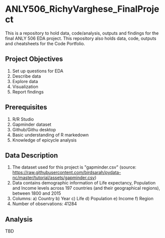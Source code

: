 # ANLY506_RichyVarghese_FinalProject
This is a repository to hold data, code/analysis, outputs and findings for the final ANLY 506 EDA project.
This repository also holds data, code, outputs and cheatsheets for the Code Portfolio.

## Project Objectives
1. Set up questions for EDA
2. Describe data
3. Explore data
4. Visualization
5. Report findings

## Prerequisites
1. R/R Studio
2. Gapminder dataset
3. Github/Githu desktop
4. Basic understanding of R markedown
5. Knowledge of epicycle analysis

## Data Description
1. The dataset used for this project is "gapminder.csv" (source: https://raw.githubusercontent.com/birdsarah/pydata-nc/master/tutorial/assets/gapminder.csv)
2. Data contains demographic information of Life expectancy, Population and Income levels across 197 countries (and their geographical regions), between 1800 and 2015
3. Columns: 
  a) Country
  b) Year
  c) Life
  d) Population
  e) Income
  f) Region
4. Number of observations: 41284

## Analysis
TBD
